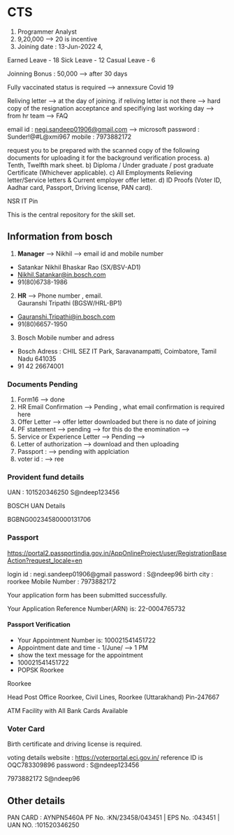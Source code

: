 # CTS

1. Programmer Analyst 
2. 9,20,000 --> 20 is incentive
3. Joining date : 13-Jun-2022
4, 


Earned Leave - 18 
Sick Leave - 12
Casual Leave - 6


Joinning Bonus : 50,000   --> after 30 days



Fully vaccinated status is required    --> annexsure Covid 19

Reliving letter --> at the day of joining.
if reliving letter is not there
--> hard copy of the resignation acceptance and specifiying last working day --> from hr team  --> FAQ


email id : negi.sandeep01906@gmail.com --> microsoft
password : Sunder!@#L@xmi967
mobile : 7973882172


 request you to be prepared with the scanned copy of the following documents for uploading it for the background verification process.
a) Tenth, Twelfth mark sheet.
b) Diploma / Under graduate / post graduate Certificate (Whichever applicable).
c) All Employments Relieving letter/Service letters & Current employer offer letter.
d) ID Proofs (Voter ID, Aadhar card, Passport, Driving license, PAN card).


NSR IT Pin

This is the central repository for the skill set.



## Information from bosch

1. **Manager** --> Nikhil --> email id and mobile number
 
- Satankar Nikhil Bhaskar Rao (SX/BSV-AD1)
- Nikhil.Satankar@in.bosch.com
- 91(80)6738-1986

2. **HR**  --> Phone number , email.  
Gauranshi Tripathi (BGSW/HRL-BP1)
  - Gauranshi.Tripathi@in.bosch.com
  - 91(80)6657-1950
  

3. Bosch Mobile number and adress
  - Bosch Adress : CHIL SEZ IT Park, Saravanampatti, Coimbatore, Tamil Nadu 641035
 - 91 42 26674001
 
 
 



### Documents Pending 

1. Form16 --> done
2. HR Email Confirmation --> Pending , what email confirmation is required here
3. Offer Letter --> offer letter downloaded but there is no date of joining
4. PF statement --> pending  --> for this do the enomination  --> 
5. Service or Experience Letter --> Pending   --> 
6. Letter of authorization --> download and then uploading
7. Passport : --> pending with applciation
8. voter id : --> ree



###  Provident fund details
UAN : 101520346250
S@ndeep123456

BOSCH UAN Details 

BGBNG00234580000131706





### Passport 
https://portal2.passportindia.gov.in/AppOnlineProject/user/RegistrationBaseAction?request_locale=en

login id : negi.sandeep01906@gmail
password : S@ndeep96
birth city : roorkee
Mobile Number : 7973882172

Your application form has been submitted successfully.

Your Application Reference Number(ARN) is: 22-0004765732


#### Passport Verification
- Your Appointment Number is: 100021541451722
- Appointment date and time - 1/June/ --> 1 PM 
- show the text message for the appointment
- 100021541451722 
- POPSK Roorkee

Roorkee

Head Post Office Roorkee, Civil Lines, Roorkee (Uttarakhand) Pin-247667

ATM Facility with All Bank Cards Available




### Voter Card
Birth certificate and driving license is required.


voting details 
website : https://voterportal.eci.gov.in/
reference ID is OQC783309896
password : S@ndeep123456


7973882172
S@ndeep96


## Other details


PAN CARD :   AYNPN5460A 
PF No. :KN/23458/043451 |
EPS No. :043451 |
UAN NO. :101520346250 


